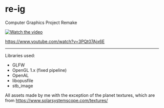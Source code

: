 # re-ig

Computer Graphics Project Remake

[![Watch the video](https://img.youtube.com/vi/3PQt07Ajx6E/maxresdefault.jpg)](https://youtu.be/3PQt07Ajx6E)

https://www.youtube.com/watch?v=3PQt07Ajx6E

---
Libraries used:
- GLFW
- OpenGL 1.x (fixed pipeline)
- OpenAL
- libopusfile
- stb_image

All assets made by me with the exception of the planet textures, which are from
https://www.solarsystemscope.com/textures/
